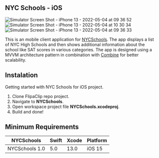 ## NYC Schools - iOS

![Simulator Screen Shot - iPhone 13 - 2022-05-04 at 09 36 52](https://user-images.githubusercontent.com/8920714/166703494-6d7cc702-b13b-4c1b-a1b6-7fff335e3052.png)
![Simulator Screen Shot - iPhone 13 - 2022-05-04 at 10 30 34](https://user-images.githubusercontent.com/8920714/166703602-2d2285f0-85f0-4e20-8618-aa93da568516.png)
![Simulator Screen Shot - iPhone 13 - 2022-05-04 at 09 36 33](https://user-images.githubusercontent.com/8920714/166703642-16d5d212-185d-48a8-9b68-c150c513e9a7.png)

This is an mobile client application for  [NYCSchools](https://data.cityofnewyork.us/Education/DOE-High-School-Directory-2017/s3k6-pzi2). The app displays a list of NYC High Schools and then shows additional information about the school like SAT scores in various categories. The app is designed using a MVVM architecture pattern in combination with [Combine](https://developer.apple.com/documentation/combine) for better scalability.
## Instalation 

Getting started with NYC Schools for iOS project.

1.  Clone FlipaClip repo project.
2.  Navigate to  **NYCSchools**.
3.  Open workspace project file  **NYCSchools.xcodeproj**.
4.  Build and done!

## Minimum Requirements

|NYCSchools     |Swift       |Xcode       |Platform    |
|---------------|------------|------------|------------|
|NYCSchools 1.0 |5.0         |13.0        |iOS 15      |
